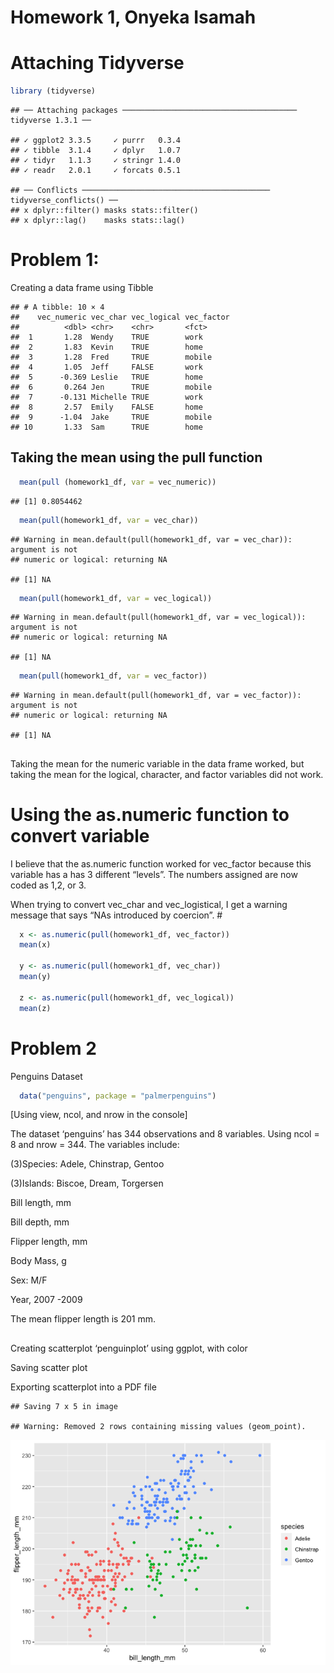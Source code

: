 Homework 1, Onyeka Isamah
================

# Attaching Tidyverse

``` r
library (tidyverse)
```

    ## ── Attaching packages ─────────────────────────────────────── tidyverse 1.3.1 ──

    ## ✓ ggplot2 3.3.5     ✓ purrr   0.3.4
    ## ✓ tibble  3.1.4     ✓ dplyr   1.0.7
    ## ✓ tidyr   1.1.3     ✓ stringr 1.4.0
    ## ✓ readr   2.0.1     ✓ forcats 0.5.1

    ## ── Conflicts ────────────────────────────────────────── tidyverse_conflicts() ──
    ## x dplyr::filter() masks stats::filter()
    ## x dplyr::lag()    masks stats::lag()

# Problem 1:

Creating a data frame using Tibble

    ## # A tibble: 10 × 4
    ##    vec_numeric vec_char vec_logical vec_factor
    ##          <dbl> <chr>    <chr>       <fct>     
    ##  1       1.28  Wendy    TRUE        work      
    ##  2       1.83  Kevin    TRUE        home      
    ##  3       1.28  Fred     TRUE        mobile    
    ##  4       1.05  Jeff     FALSE       work      
    ##  5      -0.369 Leslie   TRUE        home      
    ##  6       0.264 Jen      TRUE        mobile    
    ##  7      -0.131 Michelle TRUE        work      
    ##  8       2.57  Emily    FALSE       home      
    ##  9      -1.04  Jake     TRUE        mobile    
    ## 10       1.33  Sam      TRUE        home

## Taking the mean using the pull function

``` r
  mean(pull (homework1_df, var = vec_numeric))
```

    ## [1] 0.8054462

``` r
  mean(pull(homework1_df, var = vec_char))
```

    ## Warning in mean.default(pull(homework1_df, var = vec_char)): argument is not
    ## numeric or logical: returning NA

    ## [1] NA

``` r
  mean(pull(homework1_df, var = vec_logical))
```

    ## Warning in mean.default(pull(homework1_df, var = vec_logical)): argument is not
    ## numeric or logical: returning NA

    ## [1] NA

``` r
  mean(pull(homework1_df, var = vec_factor))
```

    ## Warning in mean.default(pull(homework1_df, var = vec_factor)): argument is not
    ## numeric or logical: returning NA

    ## [1] NA

## 

Taking the mean for the numeric variable in the data frame worked, but
taking the mean for the logical, character, and factor variables did not
work.

# Using the as.numeric function to convert variable

I believe that the as.numeric function worked for vec\_factor because
this variable has a has 3 different “levels”. The numbers assigned are
now coded as 1,2, or 3.

When trying to convert vec\_char and vec\_logistical, I get a warning
message that says “NAs introduced by coercion”. \#

``` r
  x <- as.numeric(pull(homework1_df, vec_factor))
  mean(x)

  y <- as.numeric(pull(homework1_df, vec_char))
  mean(y)

  z <- as.numeric(pull(homework1_df, vec_logical))
  mean(z)
```

# Problem 2

Penguins Dataset

``` r
  data("penguins", package = "palmerpenguins")
```

\[Using view, ncol, and nrow in the console\]

The dataset ‘penguins’ has 344 observations and 8 variables. Using ncol
= 8 and nrow = 344. The variables include:

(3)Species: Adele, Chinstrap, Gentoo

(3)Islands: Biscoe, Dream, Torgersen

Bill length, mm

Bill depth, mm

Flipper length, mm

Body Mass, g

Sex: M/F

Year, 2007 -2009

The mean flipper length is 201 mm.

## 

Creating scatterplot ‘penguinplot’ using ggplot, with color

Saving scatter plot

Exporting scatterplot into a PDF file

    ## Saving 7 x 5 in image

    ## Warning: Removed 2 rows containing missing values (geom_point).

![](Homework1_oi2142_final_files/figure-gfm/Print%20Plot-1.png)<!-- -->

